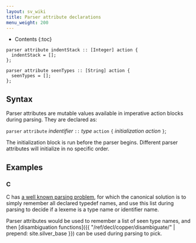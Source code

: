 ```yaml
---
layout: sv_wiki
title: Parser attribute declarations
menu_weight: 200
---
```


* Contents
{:toc}

```
parser attribute indentStack :: [Integer] action {
  indentStack = [];
};

parser attribute seenTypes :: [String] action {
  seenTypes = [];
};
```

## Syntax

Parser attributes are mutable values available in imperative action blocks during parsing. They are declared as:

`parser` `attribute` _indentifier_ `::` _type_ `action` `{` _initialization action_ `}`;

The initialization block is run before the parser begins. Different parser attributes will initialize in no specific order.

## Examples

### C

C has [a well known parsing problem](http://calculist.blogspot.com/2009/02/c-typedef-parsing-problem.html), for which the canonical solution is to simply remember all declared typedef names, and use this list during parsing to decide if a lexeme is a type name or identifier name.

Parser attributes would be used to remember a list of seen type names, and then [disambiguation functions]({{ "/ref/decl/copper/disambiguate/" | prepend: site.silver_base }}) can be used during parsing to pick.
